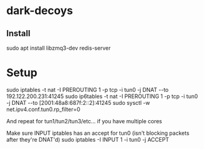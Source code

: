 # dark-decoys

## Install
sudo apt install libzmq3-dev redis-server

# Setup
sudo iptables -t nat -I PREROUTING 1 -p tcp -i tun0 -j DNAT --to 192.122.200.231:41245
sudo ip6tables -t nat -I PREROUTING 1 -p tcp -i tun0 -j DNAT --to [2001:48a8:687f:2::2]:41245
sudo sysctl -w net.ipv4.conf.tun0.rp_filter=0

And repeat for tun1/tun2/tun3/etc... if you have multiple cores

Make sure INPUT iptables has an accept for tun0 (isn't blocking packets after they're DNAT'd)
sudo iptables -I INPUT 1 -i tun0 -j ACCEPT

